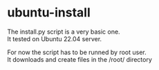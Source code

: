 # ubuntu-install

The install.py script is a very basic one.  
It tested on Ubuntu 22.04 server.

For now the script has to be runned by root user.  
It downloads and create files in the /root/ directory
